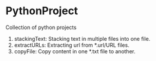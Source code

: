 # PythonProject
Collection of python projects

1. stackingText: Stacking text in multiple files into one file.
2. extractURLs: Extracting url from *.url/URL files.
3. copyFile: Copy content in one *.txt file to another.